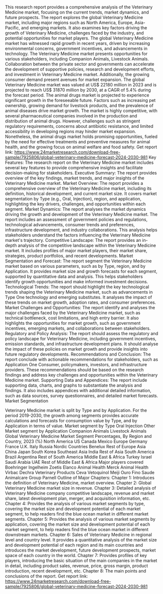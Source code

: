 This research report provides a comprehensive analysis of the Veterinary Medicine market, focusing on the current trends, market dynamics, and future prospects. The report explores the global Veterinary Medicine market, including major regions such as North America, Europe, Asia-Pacific, and emerging markets. It also examines key factors driving the growth of Veterinary Medicine, challenges faced by the industry, and potential opportunities for market players.
The global Veterinary Medicine market has witnessed rapid growth in recent years, driven by increasing environmental concerns, government incentives, and advancements in technology. The Veterinary Medicine market presents opportunities for various stakeholders, including Companion Animals, Livestock Animals. Collaboration between the private sector and governments can accelerate the development of supportive policies, research and development efforts, and investment in Veterinary Medicine market. Additionally, the growing consumer demand present avenues for market expansion.
The global Veterinary Medicine market was valued at US$ 22180 million in 2023 and is projected to reach US$ 31870 million by 2030, at a CAGR of 5.4% during the forecast period.
The animal drugs market is projected to experience significant growth in the foreseeable future. Factors such as increasing pet ownership, growing demand for livestock products, and the prevalence of animal diseases drive market growth. The market is highly competitive, with several pharmaceutical companies involved in the production and distribution of animal drugs. However, challenges such as stringent regulatory requirements, concerns about antibiotic resistance, and limited accessibility in developing regions may hinder market expansion. Nonetheless, the animal drugs market holds promising opportunities, fueled by the need for effective treatments and preventive measures for animal health, and the growing focus on animal welfare and food safety.
Get report link: https://www.24marketresearch.com/download-free-sample/7925806/global-veterinary-medicine-forecast-2024-2030-981 
Key Features:
The research report on the Veterinary Medicine market includes several key features to provide comprehensive insights and facilitate decision-making for stakeholders.
Executive Summary: The report provides overview of the key findings, market trends, and major insights of the Veterinary Medicine market.
Market Overview: The report provides a comprehensive overview of the Veterinary Medicine market, including its definition, historical development, and current market size. It covers market segmentation by Type (e.g., Oral, Injection), region, and application, highlighting the key drivers, challenges, and opportunities within each segment.
Market Dynamics: The report analyses the market dynamics driving the growth and development of the Veterinary Medicine market. The report includes an assessment of government policies and regulations, technological advancements, consumer trends and preferences, infrastructure development, and industry collaborations. This analysis helps stakeholders understand the factors influencing the Veterinary Medicine market's trajectory.
Competitive Landscape: The report provides an in-depth analysis of the competitive landscape within the Veterinary Medicine market. It includes profiles of major market players, their market share, strategies, product portfolios, and recent developments.
Market Segmentation and Forecast: The report segment the Veterinary Medicine market based on various parameters, such as by Type, region, and by Application. It provides market size and growth forecasts for each segment, supported by quantitative data and analysis. This helps stakeholders identify growth opportunities and make informed investment decisions.
Technological Trends: The report should highlight the key technological trends shaping the Veterinary Medicine market, such as advancements in Type One technology and emerging substitutes. It analyses the impact of these trends on market growth, adoption rates, and consumer preferences.
Market Challenges and Opportunities: The report identify and analyses the major challenges faced by the Veterinary Medicine market, such as technical bottleneck, cost limitations, and high entry barrier. It also highlights the opportunities for market growth, such as government incentives, emerging markets, and collaborations between stakeholders.
Regulatory and Policy Analysis: The report should assess the regulatory and policy landscape for Veterinary Medicine, including government incentives, emission standards, and infrastructure development plans. It should analyse the impact of these policies on market growth and provide insights into future regulatory developments.
Recommendations and Conclusion: The report conclude with actionable recommendations for stakeholders, such as Application One Consumer, policymakers, investors, and infrastructure providers. These recommendations should be based on the research findings and address key challenges and opportunities within the Veterinary Medicine market.
Supporting Data and Appendices: The report include supporting data, charts, and graphs to substantiate the analysis and findings. It also includes appendices with additional detailed information, such as data sources, survey questionnaires, and detailed market forecasts.
Market Segmentation

Veterinary Medicine market is split by Type and by Application. For the period 2019-2030, the growth among segments provides accurate calculations and forecasts for consumption value by Type, and by Application in terms of value.
Market segment by Type
Oral
Injection
Other
Market segment by Application
Companion Animals
Livestock Animals
Global Veterinary Medicine Market Segment Percentages, By Region and Country, 2023 (%)
North America
US
Canada
Mexico
Europe
Germany
France
U.K.
Italy
Russia
Nordic Countries
Benelux
Rest of Europe
Asia
China
Japan
South Korea
Southeast Asia
India
Rest of Asia
South America
Brazil
Argentina
Rest of South America
Middle East & Africa
Turkey
Israel
Saudi Arabia
UAE
Rest of Middle East & Africa
Major players covered
Boehringer Ingelheim
Zoetis
Elanco Animal Health
Merck Animal Health
Virbac
Dechra Veterinary Products
Ceva
Vetoquinol
Meiji
Ouro Fino Saude
Animalcare Group
Parnell
Outline of Major Chapters:
Chapter 1: Introduces the definition of Veterinary Medicine, market overview.
Chapter 2: Global Veterinary Medicine market size in revenue.
Chapter 3: Detailed analysis of Veterinary Medicine company competitive landscape, revenue and market share, latest development plan, merger, and acquisition information, etc.
Chapter 4: Provides the analysis of various market segments by type, covering the market size and development potential of each market segment, to help readers find the blue ocean market in different market segments.
Chapter 5: Provides the analysis of various market segments by application, covering the market size and development potential of each market segment, to help readers find the blue ocean market in different downstream markets.
Chapter 6: Sales of Veterinary Medicine in regional level and country level. It provides a quantitative analysis of the market size and development potential of each region and its main countries and introduces the market development, future development prospects, market space of each country in the world.
Chapter 7: Provides profiles of key players, introducing the basic situation of the main companies in the market in detail, including product sales, revenue, price, gross margin, product introduction, recent development, etc.
Chapter 8: The main points and conclusions of the report.
Get report link: https://www.24marketresearch.com/download-free-sample/7925806/global-veterinary-medicine-forecast-2024-2030-981 
